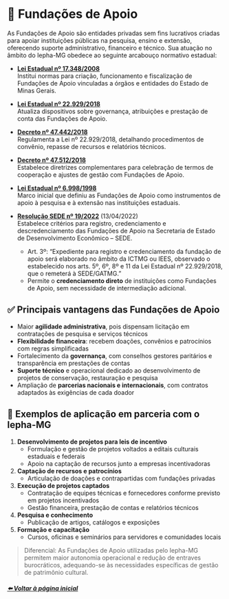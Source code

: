 # 🚂 Fundações de Apoio

As Fundações de Apoio são entidades privadas sem fins lucrativos criadas para apoiar instituições públicas na pesquisa, ensino e extensão, oferecendo suporte administrativo, financeiro e técnico. Sua atuação no âmbito do Iepha-MG obedece ao seguinte arcabouço normativo estadual:

- [**Lei Estadual nº 17.348/2008**](https://www.almg.gov.br/consulte/legislacao/completa/completa.html?tipo=Lei&num=17348&ano=2008)  
  Institui normas para criação, funcionamento e fiscalização de Fundações de Apoio vinculadas a órgãos e entidades do Estado de Minas Gerais.

- [**Lei Estadual nº 22.929/2018**](https://www.almg.gov.br/consulte/legislacao/completa/completa.html?tipo=LEI&num=22929&comp=&ano=2018)  
  Atualiza dispositivos sobre governança, atribuições e prestação de conta das Fundações de Apoio.

- [**Decreto nº 47.442/2018**](https://www.almg.gov.br/consulte/legislacao/completa/completa.html?tipo=DEC&num=47442&comp=&ano=2018)  
  Regulamenta a Lei nº 22.929/2018, detalhando procedimentos de convênio, repasse de recursos e relatórios técnicos.

- [**Decreto nº 47.512/2018**](https://www.almg.gov.br/consulte/legislacao/completa/completa.html?tipo=DEC&num=47512&comp=&ano=2018)  
  Estabelece diretrizes complementares para celebração de termos de cooperação e ajustes de gestão com Fundações de Apoio.

- [**Lei Estadual nº 6.998/1998**](http://www.pesquisalegislativa.mg.gov.br/LegislacaoCompleta.aspx?cod=199806&marc=)  
  Marco inicial que definiu as Fundações de Apoio como instrumentos de apoio à pesquisa e à extensão nas instituições estaduais.

- [**Resolução SEDE nº 19/2022**](http://www.pesquisalegislativa.mg.gov.br/LegislacaoCompleta.aspx?cod=199806&marc=) (13/04/2022)  
  Estabelece critérios para registro, credenciamento e descredenciamento das Fundações de Apoio na Secretaria de Estado de Desenvolvimento Econômico – SEDE.  
  - Art. 3º: “Expediente para registro e credenciamento da fundação de apoio será elaborado no âmbito da ICTMG ou IEES, observado o estabelecido nos arts. 5º, 6º, 8º e 11 da Lei Estadual nº 22.929/2018, que o remeterá à SEDE/GATMG.”  
  - Permite o **credenciamento direto** de instituições como Fundações de Apoio, sem necessidade de intermediação adicional.

## ✅ Principais vantagens das Fundações de Apoio

- Maior **agilidade administrativa**, pois dispensam licitação em contratações de pesquisa e serviços técnicos  
- **Flexibilidade financeira**: recebem doações, convênios e patrocínios com regras simplificadas  
- Fortalecimento da **governança**, com conselhos gestores paritários e transparência em prestações de contas  
- **Suporte técnico** e operacional dedicado ao desenvolvimento de projetos de conservação, restauração e pesquisa  
- Ampliação de **parcerias nacionais e internacionais**, com contratos adaptados às exigências de cada doador  

## 🌟 Exemplos de aplicação em parceria com o Iepha-MG

1. **Desenvolvimento de projetos para leis de incentivo**  
   - Formulação e gestão de projetos voltados a editais culturais estaduais e federais  
   - Apoio na captação de recursos junto a empresas incentivadoras  
2. **Captação de recursos e patrocínios**  
   - Articulação de doações e contrapartidas com fundações privadas  
3. **Execução de projetos captados**  
   - Contratação de equipes técnicas e fornecedores conforme previsto em projetos incentivados
   - Gestão financeira, prestação de contas e relatórios técnicos  
4. **Pesquisa e conhecimento**
   - Publicação de artigos, catálogos e exposições 
5. **Formação e capacitação**  
   - Cursos, oficinas e seminários para servidores e comunidades locais  

> Diferencial: As Fundações de Apoio utilizadas pelo Iepha-MG permitem maior autonomia operacional e redução de entraves burocráticos, adequando-se às necessidades específicas de gestão de patrimônio cultural.

##### [⬅️ Voltar à página inicial](https://lucasfainblat.github.io/manual.appi)

